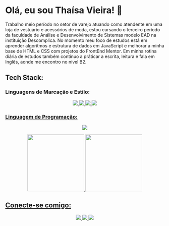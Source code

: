 # Olá, eu sou Thaísa Vieira! 👋
Trabalho meio período no setor de varejo atuando como atendente em uma loja de vestuário e acessórios de moda, estou cursando o terceiro período da faculdade de Análise e Desenvolvimento de Sistemas modelo EAD na instituição Descomplica. No momento meu foco de estudos está em aprender algoritmos e estrutura de dados em JavaScript e melhorar a minha base de HTML e CSS com projetos do FrontEnd Mentor. Em minha rotina diária de estudos também continuo a práticar a escrita, leitura e fala em Inglês, aonde me encontro no nível B2.
## Tech Stack:
### Linguagens de Marcação e Estilo:
<p align="center">
    <a href="#"><img src="https://img.shields.io/badge/Markdown-000000?style=for-the-badge&logo=markdown&logoColor=white"</a>
    <a href="#"><img src="https://img.shields.io/badge/HTML5-000?style=for-the-badge&logo=html5&logoColor=white"</a>
    <a href="#"><img src="https://img.shields.io/badge/CSS3-000?style=for-the-badge&logo=css3&logoColor=white"</a>
    <a href="#"><img src="https://img.shields.io/badge/Sass-000?style=for-the-badge&logo=sass&logoColor=white"</a>
</p>

<h3>Linguagem de Programação:</h3>
<p align="center">
    <a href="#"><img src="https://img.shields.io/badge/JavaScript-000?style=for-the-badge&logo=javascript&logoColor=white"</a>
</p>
      
<div>
    <p align="center">
      <a href="https://github.com/thaisavieira">
   <img height="180em" src="https://github-readme-stats.vercel.app/api?username=thaisavieira&show_icons=true&theme=midnight-purple&include_all_commits=true&count_private=true"/>
   <img height="180em" src="https://github-readme-stats.vercel.app/api/top-langs/?username=thaisavieira&layout=compact&langs_count=6&theme=midnight-purple"/>
</div>
</p>
<h2>Conecte-se comigo:</h2>
<p align="center">
    <a href="https://www.linkedin.com/in/thaisa-vieira/" target="_blank"><img src="https://img.shields.io/badge/linkedin-000?style=for-the-badge&logo=linkedin&logoColor=whit"</a>
    <a href="http://dev.to/thaisavieira" target="_blank"><img src="https://img.shields.io/badge/dev-000?style=for-the-badge&logo=dev&logoColor=whit"</a>
    <a href="http://medium.com/@thaisavieira.tech" target="_blank"><img src="https://img.shields.io/badge/medium-000?style=for-the-badge&logo=medium&logoColor=whit"</a>
</p>

